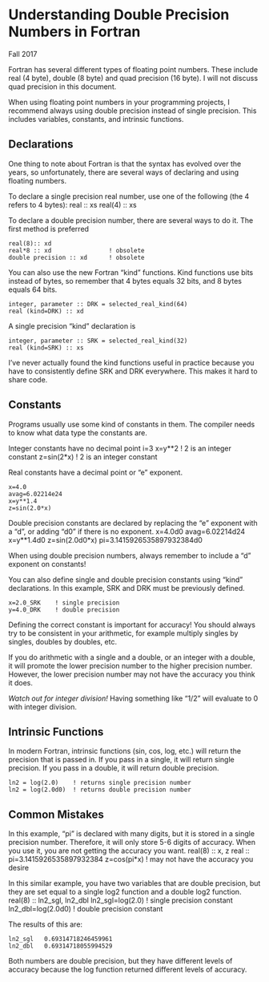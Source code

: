 # Understanding Double Precision Numbers in Fortran
Fall 2017

Fortran has several different types of floating point numbers.  These include real (4 byte), double (8 byte) and quad precision (16 byte).  I will not discuss quad precision in this document.

When using floating point numbers in your programming projects, I recommend always using double precision instead of single precision.  This includes variables, constants, and intrinsic functions.

## Declarations
One thing to note about Fortran is that the syntax has evolved over the years, so unfortunately, there are several ways of declaring and using floating numbers. 

To declare a single precision real number, use one of the following (the 4 refers to 4 bytes):
    real    :: xs
    real(4) :: xs

To declare a double precision number, there are several ways to do it.  The first method is preferred

    real(8):: xd
    real*8 :: xd                ! obsolete
    double precision :: xd      ! obsolete

You can also use the new Fortran “kind” functions. Kind functions use bits instead of bytes, so remember that 4 bytes equals 32 bits, and 8 bytes equals 64 bits.

    integer, parameter :: DRK = selected_real_kind(64)
    real (kind=DRK) :: xd

A single precision “kind” declaration is

    integer, parameter :: SRK = selected_real_kind(32)
    real (kind=SRK) :: xs

I’ve never actually found the kind functions useful in practice because you have to consistently define SRK and DRK everywhere.  This makes it hard to share code.

## Constants
Programs usually use some kind of constants in them.  The compiler needs to know what data type the constants are.

Integer constants have no decimal point
    i=3
    x=y**2        ! 2 is an integer constant
    z=sin(2*x)    ! 2 is an integer constant

Real constants have a decimal point or “e” exponent.

    x=4.0
    avag=6.02214e24
    x=y**1.4
    z=sin(2.0*x)

Double precision constants are declared by replacing the “e” exponent with a “d”, or adding “d0” if there is no exponent.
    x=4.0d0
    avag=6.02214d24
    x=y**1.4d0
    z=sin(2.0d0*x)
    pi=3.1415926535897932384d0

When using double precision numbers, always remember to include a “d” exponent on constants!

You can also define single and double precision constants using “kind” declarations.  In this example, SRK and DRK must be previously defined.

    x=2.0_SRK    ! single precision
    y=4.0_DRK    ! double precision

Defining the correct constant is important for accuracy!  You should always try to be consistent in your arithmetic, for example multiply singles by singles, doubles by doubles, etc.

If you do arithmetic with a single and a double, or an integer with a double, it will promote the lower precision number to the higher precision number.  However, the lower precision number may not have the accuracy you think it does.

*Watch out for integer division!*   Having something like “1/2” will evaluate to 0 with integer division.

## Intrinsic Functions

In modern Fortran, intrinsic functions (sin, cos, log, etc.) will return the precision that is passed in. If you pass in a single, it will return single precision.  If you pass in a double, it will return double precision.

    ln2 = log(2.0)    ! returns single precision number
    ln2 = log(2.0d0)  ! returns double precision number

## Common Mistakes
In this example, “pi” is declared with many digits, but it is stored in a single precision number. Therefore, it will only store 5-6 digits of accuracy.   When you use it, you are not getting the accuracy you want.
    real(8) :: x, z
    real    :: pi=3.1415926535897932384
    z=cos(pi*x)     ! may not have the accuracy you desire

In this similar example, you have two variables that are double precision, but they are set equal to a single log2 function and a double log2 function. 
    real(8) :: ln2_sgl, ln2_dbl
    ln2_sgl=log(2.0)    ! single precision constant
    ln2_dbl=log(2.0d0)  ! double precision constant

The results of this are:

    ln2_sgl   0.69314718246459961
    ln2_dbl   0.69314718055994529

Both numbers are double precision, but they have different levels of accuracy because the log function returned different levels of accuracy.

